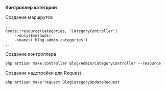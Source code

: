 **Контроллер категорий**

Создание маршрутов
    
    ...
    Route::resource(categories, 'CategoryController')
        ->only($methods)
        ->names('blog.admin.categories')
    ...    

Создание контроллера
    
    php artisan make:controller Blog/Admin/CategoryController --resource

Создание надстройки для Request
    
    php artisan make:request BlogCategoryUpdateRequest
